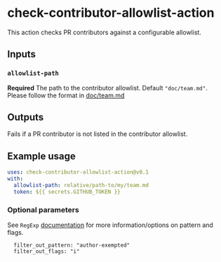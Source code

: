 # check-contributor-allowlist-action

This action checks PR contributors against a configurable allowlist.

## Inputs

### `allowlist-path`

**Required** The path to the contributor allowlist. Default `"doc/team.md"`. Please follow the format in [doc/team.md](doc/team.md)

## Outputs

Fails if a PR contributor is not listed in the contributor allowlist.

## Example usage

```yaml
uses: check-contributor-allowlist-action@v0.1
with:
  allowlist-path: relative/path-to/my/team.md
  token: ${{ secrets.GITHUB_TOKEN }}
```

### Optional parameters

See `RegExp` [documentation](https://developer.mozilla.org/en-US/docs/Web/JavaScript/Reference/Global_Objects/RegExp) for more information/options on pattern and flags.

```
  filter_out_pattern: "author-exempted"
  filter_out_flags: "i"
```
